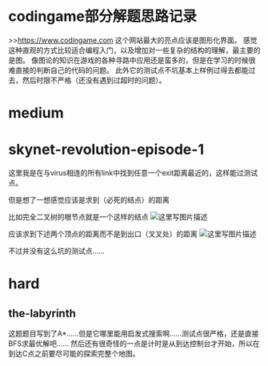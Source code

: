 # codingame部分解题思路记录
﻿>﻿>https://www.codingame.com
这个网站最大的亮点应该是图形化界面。
感觉这种直观的方式比较适合编程入门，以及增加对一些复杂的结构的理解，最主要的是图。
像图论的知识在游戏的各种寻路中应用还是蛮多的，但是在学习的时候很难直接的判断自己的代码的问题。
此外它的测试点不坑基本上样例过得去都能过去，然后时限不严格（还没有遇到过超时的问题）。


# medium
# skynet-revolution-episode-1
这里我是在与virus相连的所有link中找到任意一个exit距离最近的，这样能过测试点。

但是想了一想感觉应该是求到（必死的结点）的距离

比如完全二叉树的根节点就是一个这样的结点
![这里写图片描述](https://img-blog.csdn.net/201804021026547?watermark/2/text/aHR0cHM6Ly9ibG9nLmNzZG4ubmV0L2JpcmR5Xw==/font/5a6L5L2T/fontsize/400/fill/I0JBQkFCMA==/dissolve/70)

应该求到下述两个顶点的距离而不是到出口（叉叉处）的距离
![这里写图片描述](https://img-blog.csdn.net/20180402102706396?watermark/2/text/aHR0cHM6Ly9ibG9nLmNzZG4ubmV0L2JpcmR5Xw==/font/5a6L5L2T/fontsize/400/fill/I0JBQkFCMA==/dissolve/70)

不过并没有这么坑的测试点……

# hard
## the-labyrinth
这题题目写到了A*……但是它哪里能用启发式搜索啊……测试点很严格，还是直接BFS求最优解吧……
然后还有很奇怪的一点是计时是从到达控制台才开始，所以在到达C点之前要尽可能的探索完整个地图。

